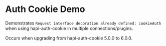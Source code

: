 # Auth Cookie Demo

Demonstrates `Request interface decoration already defined: cookieAuth` when using hapi-auth-cookie in multiple connections/plugins.

Occurs when upgrading from hapi-auth-cookie 5.0.0 to 6.0.0.
